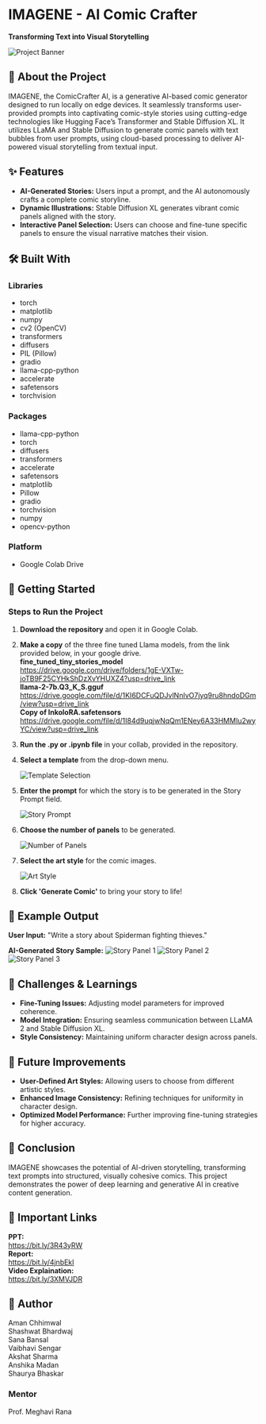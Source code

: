 # IMAGENE - AI Comic Crafter
**Transforming Text into Visual Storytelling**

![Project Banner](https://github.com/user-attachments/assets/43d8804f-cead-438e-93d5-2b43dba4d9ba)

## 🌟 About the Project
IMAGENE, the ComicCrafter AI, is a generative AI-based comic generator designed to run locally on edge devices. It seamlessly transforms user-provided prompts into captivating comic-style stories using cutting-edge technologies like Hugging Face’s Transformer and Stable Diffusion XL. It utilizes LLaMA and Stable Diffusion to generate comic panels with text bubbles from user prompts, using cloud-based processing to deliver AI-powered visual storytelling from textual input.

## ✨ Features
- **AI-Generated Stories:** Users input a prompt, and the AI autonomously crafts a complete comic storyline.
- **Dynamic Illustrations:** Stable Diffusion XL generates vibrant comic panels aligned with the story.
- **Interactive Panel Selection:** Users can choose and fine-tune specific panels to ensure the visual narrative matches their vision.

## 🛠️ Built With
### Libraries
- torch
- matplotlib
- numpy
- cv2 (OpenCV)
- transformers
- diffusers
- PIL (Pillow)
- gradio
- llama-cpp-python
- accelerate
- safetensors
- torchvision

### Packages
- llama-cpp-python
- torch
- diffusers
- transformers
- accelerate
- safetensors
- matplotlib
- Pillow
- gradio
- torchvision
- numpy
- opencv-python

### Platform
- Google Colab Drive

## 🚀 Getting Started
### Steps to Run the Project
1. **Download the repository** and open it in Google Colab.

2. **Make a copy** of the three fine tuned Llama models, from the link provided below, in your google drive.\
**fine_tuned_tiny_stories_model**\
https://drive.google.com/drive/folders/1gE-VXTw-joTB9F25CYHkShDzXvYHUXZ4?usp=drive_link \
**llama-2-7b.Q3_K_S.gguf**\
https://drive.google.com/file/d/1KI6DCFuQDJvlNnIvO7jyq9ru8hndoDGm/view?usp=drive_link \
**Copy of InkoloRA.safetensors**\
https://drive.google.com/file/d/1I84d9uqjwNqQm1ENey6A33HMMIu2wyYC/view?usp=drive_link

3. **Run the .py or .ipynb file** in your collab, provided in the repository.

4. **Select a template** from the drop-down menu.

   ![Template Selection](https://github.com/user-attachments/assets/b5b7c251-9a97-46b4-97a6-f9a4b4e8dedf)

5. **Enter the prompt** for which the story is to be generated in the Story Prompt field.

   ![Story Prompt](https://github.com/user-attachments/assets/7f55fd1d-225e-49c4-b50a-8f38b240c89d)

6. **Choose the number of panels** to be generated.

   ![Number of Panels](https://github.com/user-attachments/assets/e4b9bef4-7dc9-4049-b765-4427732993d3)

7. **Select the art style** for the comic images.

   ![Art Style](https://github.com/user-attachments/assets/345398e3-f9cb-4e79-a08e-3e5f2c2603e3)

8. **Click 'Generate Comic'** to bring your story to life!

## 🌈 Example Output
**User Input:** "Write a story about Spiderman fighting thieves."

**AI-Generated Story Sample:**
![Story Panel 1](https://github.com/user-attachments/assets/7079c66c-2598-4f80-9c2c-b3f12835388d)
![Story Panel 2](https://github.com/user-attachments/assets/bd3112bd-5d22-449a-905d-adc467850764)
![Story Panel 3](https://github.com/user-attachments/assets/fef11de3-31da-488b-94d1-ca2de11f4a73)

## 💪 Challenges & Learnings
- **Fine-Tuning Issues:** Adjusting model parameters for improved coherence.
- **Model Integration:** Ensuring seamless communication between LLaMA 2 and Stable Diffusion XL.
- **Style Consistency:** Maintaining uniform character design across panels.

## 🚧 Future Improvements
- **User-Defined Art Styles:** Allowing users to choose from different artistic styles.
- **Enhanced Image Consistency:** Refining techniques for uniformity in character design.
- **Optimized Model Performance:** Further improving fine-tuning strategies for higher accuracy.

## 📝 Conclusion
IMAGENE showcases the potential of AI-driven storytelling, transforming text prompts into structured, visually cohesive comics. This project demonstrates the power of deep learning and generative AI in creative content generation.

## 📌 Important Links
**PPT:** \
https://bit.ly/3R43yRW \
**Report:** \
https://bit.ly/4jnbEkI \
**Video Explaination:** \
https://bit.ly/3XMVJDR

## 🙏 Author
Aman Chhimwal\
Shashwat Bhardwaj\
Sana Bansal\
Vaibhavi Sengar\
Akshat Sharma\
Anshika Madan\
Shaurya Bhaskar

### Mentor
Prof. Meghavi Rana

